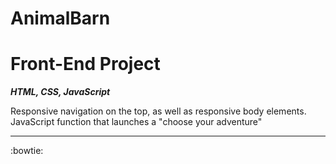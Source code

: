 # AnimalBarn

# Front-End Project
***HTML, CSS, JavaScript***

Responsive navigation on the top, as well as responsive body elements. 
JavaScript function that launches a "choose your adventure" 


---


:bowtie:
